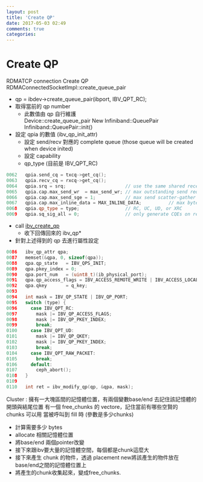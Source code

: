 ```yaml
---
layout: post
title: 'Create QP'
date: 2017-05-03 02:49
comments: true
categories: 
---
```

Create QP
=========
RDMATCP connection
	Create QP
RDMAConnectedSocketImpl::create_queue_pair
- qp = ibdev->create_queue_pair(ibport, IBV_QPT_RC);
- 取得當前的 qp number
	- 此數值由 qp 自行維護	
Device::create_queue_pair
	New Infiniband::QueuePair
Infiniband::QueuePair::init()
- 設定 qpia 的數值 (ibv_qp_init_attr)
	- 設定 send/recv 對應的 complete queue (those queue will be created when device inited)
	- 設定 capability
	- qp_type (目前是 IBV_QPT_RC)
```c++
0062   qpia.send_cq = txcq->get_cq();
0063   qpia.recv_cq = rxcq->get_cq();
0064   qpia.srq = srq;                      // use the same shared receive queue
0065   qpia.cap.max_send_wr  = max_send_wr; // max outstanding send requests
0066   qpia.cap.max_send_sge = 1;           // max send scatter-gather elements
0067   qpia.cap.max_inline_data = MAX_INLINE_DATA;          // max bytes of immediate data on send q
0068   qpia.qp_type = type;                 // RC, UC, UD, or XRC
0069   qpia.sq_sig_all = 0;                 // only generate CQEs on requested WQEs
```
- call [ibv_create_qp](https://linux.die.net/man/3/ibv_create_qp)
	- 收下回傳回來的 ibv_qp* 		
- 針對上述得到的 qp 去進行屬性設定
```c++
0086   ibv_qp_attr qpa;
0087   memset(&qpa, 0, sizeof(qpa));
0088   qpa.qp_state   = IBV_QPS_INIT;
0089   qpa.pkey_index = 0;
0090   qpa.port_num   = (uint8_t)(ib_physical_port);
0091   qpa.qp_access_flags = IBV_ACCESS_REMOTE_WRITE | IBV_ACCESS_LOCAL_WRITE;
0092   qpa.qkey       = q_key;
0093 
0094   int mask = IBV_QP_STATE | IBV_QP_PORT;
0095   switch (type) {
0096     case IBV_QPT_RC:
0097       mask |= IBV_QP_ACCESS_FLAGS;
0098       mask |= IBV_QP_PKEY_INDEX;
0099       break;
0100     case IBV_QPT_UD:
0101       mask |= IBV_QP_QKEY;
0102       mask |= IBV_QP_PKEY_INDEX;
0103       break;
0104     case IBV_QPT_RAW_PACKET:
0105       break;
0106     default:
0107       ceph_abort();
0108   }
0109 
0110   int ret = ibv_modify_qp(qp, &qpa, mask);
```							  
												  
												  
Cluster :
擁有一大塊區間的記憶體位置，有兩個變數base/end 去記住該記憶體的開頭與結尾位置
有一個 free_chunks 的 vectore，記住當前有哪些空賢的 chunks 可以用
當被呼叫到 fill 時 (參數是多少chunks)
- 計算需要多少 bytes
- allocate 相關記憶體位置
- 將base/end 兩個pointer改變
- 接下來跟ibv要大量的記憶體空間，每個都是chunk這麼大
- 接下來產生 chunk 的物件，透過 placement new將該產生的物件放在base/end之間的記憶體位置上
- 將產生的chunk收集起來，變成free_chunks.